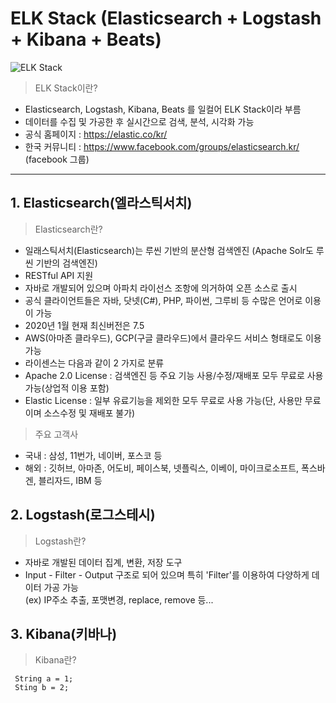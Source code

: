 # ELK Stack (Elasticsearch + Logstash + Kibana + Beats) 
![ELK Stack](https://miro.medium.com/max/3064/0*VPlFPpkbPY15EWte.png)
> ELK Stack이란?
- Elasticsearch, Logstash, Kibana, Beats 를 일컬어 ELK Stack이라 부름
- 데이터를 수집 및 가공한 후 실시간으로 검색, 분석, 시각화 가능
- 공식 홈페이지 : https://elastic.co/kr/ 
- 한국 커뮤니티 : https://www.facebook.com/groups/elasticsearch.kr/ (facebook 그룹)

* * *
   
## 1. Elasticsearch(엘라스틱서치)
> Elasticsearch란? 
- 일래스틱서치(Elasticsearch)는 루씬 기반의 분산형 검색엔진 (Apache Solr도 루씬 기반의 검색엔진)
- RESTful API 지원
- 자바로 개발되어 있으며 아파치 라이선스 조항에 의거하여 오픈 소스로 출시
- 공식 클라이언트들은 자바, 닷넷(C#), PHP, 파이썬, 그루비 등 수많은 언어로 이용이 가능
- 2020년 1월 현재 최신버전은 7.5
- AWS(아마존 클라우드), GCP(구글 클라우드)에서 클라우드 서비스 형태로도 이용 가능
- 라이센스는 다음과 같이 2 가지로 분류
-    Apache 2.0 License : 검색엔진 등 주요 기능 사용/수정/재배포 모두 무료로 사용 가능(상업적 이용 포함)   
-    Elastic License : 일부 유료기능을 제외한 모두 무료로 사용 가능(단, 사용만 무료이며 소스수정 및 재배포 불가)
   
> 주요 고객사
- 국내 : 삼성, 11번가, 네이버, 포스코 등
- 해외 : 깃허브, 아마존, 어도비, 페이스북, 넷플릭스, 이베이, 마이크로소프트, 폭스바겐, 블리자드, IBM 등


## 2. Logstash(로그스테시)
> Logstash란? 
- 자바로 개발된 데이터 집계, 변환, 저장 도구
- Input - Filter - Output 구조로 되어 있으며 특히 'Filter'를 이용하여 다양하게 데이터 가공 가능   
(ex) IP주소 추출, 포맷변경, replace, remove 등...

## 3. Kibana(키바나)
> Kibana란?
```
 String a = 1;
 Sting b = 2;
```
